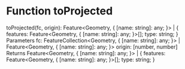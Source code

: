 # Function toProjected

toProjected(fc, origin): Feature<Geometry, {
    [name: string]: any;
}> | {
    features: Feature<Geometry, {
        [name: string]: any;
    }>[];
    type: string;
}
Parameters
fc: FeatureCollection<Geometry, {
    [name: string]: any;
}> | Feature<Geometry, {
    [name: string]: any;
}>
origin: [number, number]
Returns Feature<Geometry, {
    [name: string]: any;
}> | {
    features: Feature<Geometry, {
        [name: string]: any;
    }>[];
    type: string;
}